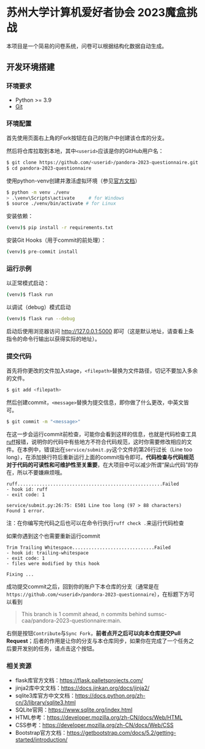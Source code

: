 # 苏州大学计算机爱好者协会 2023魔盒挑战
本项目是一个简易的问卷系统，问卷可以根据结构化数据自动生成。

## 开发环境搭建

### 环境要求
- Python >= 3.9
- [Git](https://git-scm.com/)

### 环境配置
首先使用页面右上角的Fork按钮在自己的账户中创建该仓库的分支。

然后将仓库拉取到本地，其中`<userid>`应该是你的GitHub用户名：
```bash
$ git clone https://github.com/<userid>/pandora-2023-questionnaire.git
$ cd pandora-2023-questionnaire
```

使用python-venv创建并激活虚拟环境（参见[官方文档](https://docs.python.org/zh-cn/3/library/venv.html)）
```bash
$ python -m venv ./venv
> .\venv\Scripts\activate     # for Windows
$ source ./venv/bin/activate # for Linux
```

安装依赖：
```bash
(venv)$ pip install -r requirements.txt
```

安装Git Hooks（用于commit的前处理）：
```bash
(venv)$ pre-commit install
```

### 运行示例
以正常模式启动：
```bash
(venv)$ flask run
```
以调试（debug）模式启动
```bash
(venv)$ flask run --debug
```

启动后使用浏览器访问 http://127.0.0.1:5000 即可（这是默认地址，请查看上条指令的命令行输出以获得实际的地址）。

### 提交代码

首先将你更改的文件加入stage，`<filepath>`替换为文件路径，切记不要加入多余的文件。
```bash
$ git add <filepath>
```
然后创建commit，`<message>`替换为提交信息，即你做了什么更改，中英文皆可。
```bash
$ git commit -m "<message>"
```
在这一步会运行commit前检查，可能你会看到这样的信息，也就是代码检查工具[ruff](https://github.com/charliermarsh/ruff)报错，说明你的代码中有些地方不符合代码规范，这时你需要修改相应的文件。在本例中，错误出在`service/submit.py`这个文件的第26行过长（Line too long），在添加换行符后重新运行上面的commit指令即可。**代码检查与代码规范对于代码的可读性和可维护性至关重要**，在大项目中可以减少所谓“屎山代码”的存在，所以不要嫌麻烦哦。
```raw
ruff.....................................................Failed
- hook id: ruff
- exit code: 1

service/submit.py:26:75: E501 Line too long (97 > 88 characters)
Found 1 error.
```
注：在你编写完代码之后也可以在命令行执行`ruff check .`来运行代码检查

如果你遇到这个也需要重新运行commit
```raw
Trim Trailing Whitespace..............................Failed
- hook id: trailing-whitespace
- exit code: 1
- files were modified by this hook

Fixing ...
```

成功提交commit之后，回到你的账户下本仓库的分支（通常是在`https://github.com/<userid>/pandora-2023-questionnaire`），在标题下方可以看到
> This branch is 1 commit ahead, n commits behind sumsc-caa/pandora-2023-questionnaire:main.

右侧是按钮`Contribute`与`Sync Fork`，**前者点开之后可以向本仓库提交Pull Request**；后者的作用是让你的分支与本仓库同步，如果你在完成了一个任务之后要开发别的任务，请点击这个按钮。

### 相关资源
- flask库官方文档：https://flask.palletsprojects.com/
- jinja2库中文文档：https://docs.jinkan.org/docs/jinja2/
- sqlite3库官方中文文档：https://docs.python.org/zh-cn/3/library/sqlite3.html
- SQLite官网：https://www.sqlite.org/index.html
- HTML参考：https://developer.mozilla.org/zh-CN/docs/Web/HTML
- CSS参考：https://developer.mozilla.org/zh-CN/docs/Web/CSS
- Bootstrap官方文档：https://getbootstrap.com/docs/5.2/getting-started/introduction/
